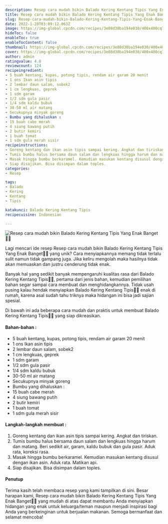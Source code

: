 ```yaml
---
description: Resep cara mudah bikin Balado Kering Kentang Tipis Yang Enak Banget"
title: Resep cara mudah bikin Balado Kering Kentang Tipis Yang Enak Banget
slug: Resep-cara-mudah-bikin-Balado-Kering-Kentang-Tipis-Yang-Enak-Banget
date: 2022-1-20T03:09:12.063Z
image: https://img-global.cpcdn.com/recipes/3e08d30ba194e030/400x400cq70/photo.jpg
hideToc: false
enableToc: true
enableTocContent: false
thumbnail: https://img-global.cpcdn.com/recipes/3e08d30ba194e030/400x400cq70/photo.jpg
cover: https://img-global.cpcdn.com/recipes/3e08d30ba194e030/400x400cq70/photo.jpg
author: admin
ratingvalue: 4.8
reviewcount: 124
recipeingredient:
- 5 buah kentang, kupas, potong tipis, rendam air garam 20 menit
- 1 ons Ikan asin tipis
- 2 lembar daun salam, sobek2
- 1 cm lengkuas, geprek
- 1 sdm garam
- 1/2 sdm gula pasir
- 1/4 sdm kaldu bubuk
- 30-50 ml air matang
- Secukupnya minyak goreng
- Bumbu yang dihaluskan :
- 15 buah cabe merah
- 4 siung bawang putih
- 2 butir kemiri
- 1 buah tomat
- 1 sdm gula merah sisir
recipeinstructions:
- Goreng kentang dan ikan asin tipis sampai kering. Angkat dan tiriskan.
- Tumis bumbu halus bersama daun salam dan lengkuas hingga harum dan matang. Beri sedikit air, garam, kaldu bubuk dan gula pasir. Aduk rata, koreksi rasa.
- Masak hingga bumbu berkaramel. Kemudian masukan kentang disusul dengan ikan asin. Aduk rata. Matikan api.
- Siap disajikan. Bisa disimpan dalam toples.
categories:
- Resep

tags:
- Balado
- Kering
- Kentang
- Tipis

katakunci: Balado Kering Kentang Tipis
recipecuisine: Indonesian

---
```


![Resep cara mudah bikin Balado Kering Kentang Tipis Yang Enak Banget👩‍🍳](https://img-global.cpcdn.com/recipes/3e08d30ba194e030/400x400cq70/photo.jpg)

Lagi mencari ide resep Resep cara mudah bikin Balado Kering Kentang Tipis Yang Enak Banget👩‍🍳 yang unik? Cara menyiapkannya memang tidak terlalu sulit namun tidak gampang juga. Jika keliru mengolah maka hasilnya tidak akan memuaskan dan justru cenderung tidak enak.

Banyak hal yang sedikit banyak mempengaruhi kualitas rasa dari Balado Kering Kentang Tipis👩‍🍳, pertama dari jenis bahan, kemudian pemilihan bahan segar sampai cara membuat dan menghidangkannya. Tidak usah pusing kalau hendak menyiapkan Balado Kering Kentang Tipis👩‍🍳 enak di rumah, karena asal sudah tahu triknya maka hidangan ini bisa jadi sajian spesial.

Di bawah ini ada beberapa cara mudah dan praktis untuk membuat Balado Kering Kentang Tipis👩‍🍳 yang siap dikreasikan.

<!--inarticleads1-->

#### Bahan-bahan :

- 5 buah kentang, kupas, potong tipis, rendam air garam 20 menit
- 1 ons Ikan asin tipis
- 2 lembar daun salam, sobek2
- 1 cm lengkuas, geprek
- 1 sdm garam
- 1/2 sdm gula pasir
- 1/4 sdm kaldu bubuk
- 30-50 ml air matang
- Secukupnya minyak goreng
- Bumbu yang dihaluskan :
- 15 buah cabe merah
- 4 siung bawang putih
- 2 butir kemiri
- 1 buah tomat
- 1 sdm gula merah sisir

<!--inarticleads2-->

#### Langkah-langkah membuat :

1. Goreng kentang dan ikan asin tipis sampai kering. Angkat dan tiriskan.
1. Tumis bumbu halus bersama daun salam dan lengkuas hingga harum dan matang. Beri sedikit air, garam, kaldu bubuk dan gula pasir. Aduk rata, koreksi rasa.
1. Masak hingga bumbu berkaramel. Kemudian masukan kentang disusul dengan ikan asin. Aduk rata. Matikan api.
1. Siap disajikan. Bisa disimpan dalam toples.

#### Penutup

Terima kasih telah membaca resep yang kami tampilkan di sini. Besar harapan kami, Resep cara mudah bikin Balado Kering Kentang Tipis Yang Enak Banget👩‍🍳 yang mudah di atas dapat membantu Anda menyiapkan hidangan yang enak untuk keluarga/teman maupun menjadi inspirasi bagi Anda yang berkeinginan untuk berjualan makanan. Semoga bermanfaat dan selamat mencoba!